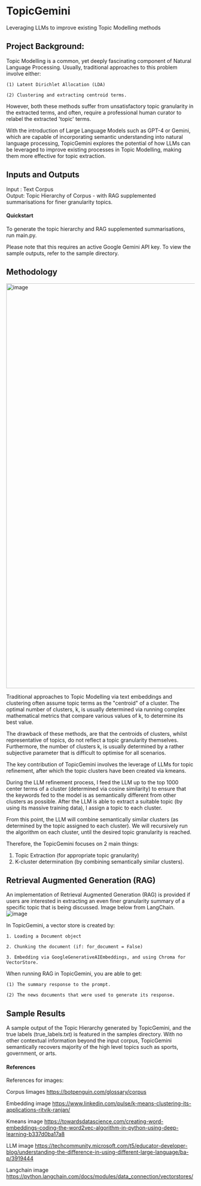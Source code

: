 # TopicGemini
Leveraging LLMs to improve existing Topic Modelling methods

## Project Background:
Topic Modelling is a common, yet deeply fascinating component of Natural Language Processing.
Usually, traditional approaches to this problem involve either:

    (1) Latent Dirichlet Allocation (LDA) 
    
    (2) Clustering and extracting centroid terms.

However, both these methods suffer from unsatisfactory topic granularity in the extracted terms,
and often, require a professional human curator to relabel the extracted 'topic' terms.

With the introduction of Large Language Models such as GPT-4 or Gemini, which are capable of incorporating semantic understanding
into natural language processing, TopicGemini explores the potential of how LLMs can be leveraged to 
improve existing processes in Topic Modelling, making them more effective for topic extraction.

## Inputs and Outputs
Input : Text Corpus                         
Output: Topic Hierarchy of Corpus - with RAG supplemented summarisations for finer granularity topics.

#### Quickstart
To generate the topic hierarchy and RAG supplemented summarisations, run main.py. 

Please note that this requires an active Google Gemini API key. To view the sample outputs, refer to the sample directory.

## Methodology
<img width="1082" alt="image" src="https://github.com/jamesliang728/TopicGemini/assets/161998923/cc151e69-f53c-4de5-a7d2-56a7853f17e2">

Traditional approaches to Topic Modelling via text embeddings and clustering often assume topic terms as the "centroid" of a cluster. The optimal number of clusters, k, is usually determined via running complex mathematical metrics that compare various values of k, to determine its best value.

The drawback of these methods, are that the centroids of clusters, whilst representative of topics, do not reflect a topic granularity themselves. Furthermore, the number of clusters k, is usually determined by a rather subjective parameter that is difficult to optimise for all scenarios.

The key contribution of TopicGemini involves the leverage of LLMs for topic refinement, after which the topic clusters have been created via kmeans.

During the LLM refinement process, I feed the LLM up to the top 1000 center terms of a cluster (determined via cosine similarity) to ensure that the keywords fed to the model is as semantically different from other clusters as possible. After the LLM is able to extract a suitable topic (by using its massive training data), I assign a topic to each cluster.

From this point, the LLM will combine semantically similar clusters (as determined by the topic assigned to each cluster). We will recursively run the algorithm on each cluster, until the desired topic granularity is reached.

Therefore, the TopicGemini focuses on 2 main things:
1. Topic Extraction (for appropriate topic granularity)
2. K-cluster determination (by combining semantically similar clusters).

## Retrieval Augmented Generation (RAG)
An implementation of Retrieval Augmented Generation (RAG) is provided if users are interested in extracting an even finer granularity summary of a specific topic that is being discussed. Image below from LangChain.
![image](https://github.com/jamesliang728/TopicGemini/assets/161998923/9c83ad7c-8a5e-4b24-87e0-16a012f11733)

In TopicGemini, a vector store is created by:

    1. Loading a Document object
    
    2. Chunking the document (if: for_document = False)
    
    3. Embedding via GoogleGenerativeAIEmbeddings, and using Chroma for VectorStore.

When running RAG in TopicGemini, you are able to get:

    (1) The summary response to the prompt. 
    
    (2) The news documents that were used to generate its response.

## Sample Results
A sample output of the Topic Hierarchy generated by TopicGemini, and the true labels (true_labels.txt) is featured in the samples directory.
With no other contextual information beyond the input corpus, TopicGemini semantically recovers majority of the high level topics such as sports, government, or arts.


#### References
References for images:

Corpus Iimages
https://botpenguin.com/glossary/corpus

Embedding image
https://www.linkedin.com/pulse/k-means-clustering-its-applications-ritvik-ranjan/

Kmeans image
https://towardsdatascience.com/creating-word-embeddings-coding-the-word2vec-algorithm-in-python-using-deep-learning-b337d0ba17a8

LLM image
https://techcommunity.microsoft.com/t5/educator-developer-blog/understanding-the-difference-in-using-different-large-language/ba-p/3919444

Langchain image
https://python.langchain.com/docs/modules/data_connection/vectorstores/

